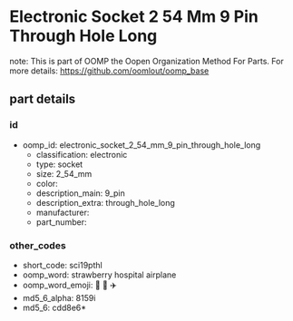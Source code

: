 # Electronic Socket 2 54 Mm 9 Pin Through Hole Long  

note: This is part of OOMP the Oopen Organization Method For Parts. For more details: https://github.com/oomlout/oomp_base

##  part details





### id
* oomp_id: electronic_socket_2_54_mm_9_pin_through_hole_long
  * classification: electronic
  * type: socket
  * size: 2_54_mm
  * color: 
  * description_main: 9_pin
  * description_extra: through_hole_long
  * manufacturer: 
  * part_number: 

### other_codes
* short_code: sci19pthl
* oomp_word: strawberry hospital airplane
* oomp_word_emoji: :strawberry: :hospital: :airplane:
* md5_6_alpha: 8159i
* md5_6: cdd8e6* 